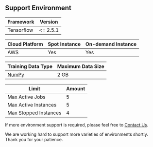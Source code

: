 ## Support Environment

| Framework  | Version  |
| ---------- | -------- |
| Tensorflow | <= 2.5.1 |

| Cloud Platform | Spot Instance | On-demand Instance |
| -------------- | ------------- | ------------------ |
| AWS            | Yes           | Yes                |

| Training Data Type          | Maximum Data Size |
| --------------------------- | ----------------- |
| [NumPy](https://numpy.org/) | 2 GB              |

| Limit                 | Amount |
| --------------------- | ------ |
| Max Active Jobs       | 5      |
| Max Active Instances  | 5      |
| Max Stopped Instances | 4      |

If more environment support is required, please feel free to [Contact Us](#contact-us).

We are working hard to support more varieties of environments shortly. Thank you for your patience.
